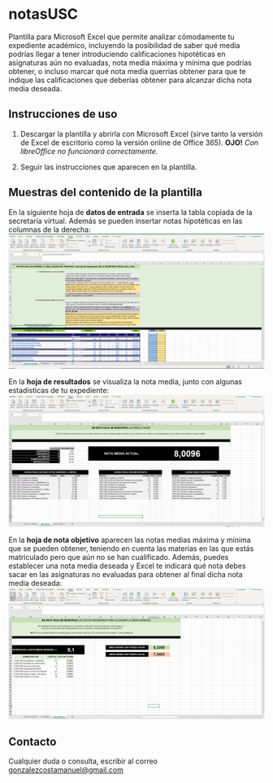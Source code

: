 # notasUSC
Plantilla para Microsoft Excel que permite analizar cómodamente tu expediente académico, incluyendo la posibilidad de saber qué media podrías llegar a tener introduciendo calificaciones hipotéticas en asignaturas aún no evaluadas, nota media máxima y mínima que podrías obtener, o incluso marcar qué nota media querrías obtener para que te indique las calificaciones que deberías obtener para alcanzar dicha nota media deseada.

## Instrucciones de uso
1. Descargar la plantilla y abrirla con Microsoft Excel (sirve tanto la versión de Excel de escritorio como la versión online de Office 365). **OJO!** *Con libreOffice no funcionará correctamente.*

2. Seguir las instrucciones que aparecen en la plantilla.

## Muestras del contenido de la plantilla

En la siguiente hoja de **datos de entrada** se inserta la tabla copiada de la secretaría virtual. Además se pueden insertar notas hipotéticas en las columnas de la derecha:
![Datos entrada](https://github.com/gonzalezcostamanuel/notasUSC/blob/main/capturas/CapturaHojaDatosEntrada.PNG)

En la **hoja de resultados** se visualiza la nota media, junto con algunas estadísticas de tu expediente:
![Hoja resultados](https://github.com/gonzalezcostamanuel/notasUSC/blob/main/capturas/CapturaHojaResultados.PNG)

En la **hoja de nota objetivo** aparecen las notas medias máxima y mínima que se pueden obtener, teniendo en cuenta las materias en las que estás matriculado pero que aún no se han cualificado. Además, puedes establecer una nota media deseada y Excel te indicará qué nota debes sacar en las asignaturas no evaluadas para obtener al final dicha nota media deseada:
![Hoja Nota deseada](https://github.com/gonzalezcostamanuel/notasUSC/blob/main/capturas/CapturaHojaNotaObjetivo.PNG)

## Contacto

Cualquier duda o consulta, escribir al correo [gonzalezcostamanuel@gmail.com](mailto:gonzalezcostamanuel@gmail.com)
